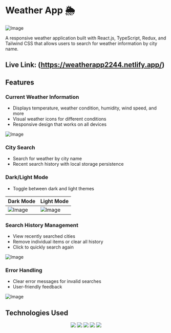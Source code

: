 # Weather App 🌦️
![Image](https://github.com/user-attachments/assets/71f7b7ec-8441-486b-9c3d-68e869fcbebd)

A responsive weather application built with React.js, TypeScript, Redux, and Tailwind CSS that allows users to search for weather information by city name.

## Live Link: (https://weatherapp2244.netlify.app/)
## Features 

### Current Weather Information
- Displays temperature, weather condition, humidity, wind speed, and more
- Visual weather icons for different conditions
- Responsive design that works on all devices

![Image](https://github.com/user-attachments/assets/42c1b7a7-4eae-4309-a883-c1ab152396a2)

### City Search
- Search for weather by city name
- Recent search history with local storage persistence

### Dark/Light Mode
- Toggle between dark and light themes

| Dark Mode | Light Mode |
|-----------|------------|
| ![Image](https://github.com/user-attachments/assets/92455287-3dfe-4c46-8f0c-254c83947f1c) | ![Image](https://github.com/user-attachments/assets/2ca0e006-d429-4221-bd7e-6b936a566326) |

### Search History Management
- View recently searched cities
- Remove individual items or clear all history
- Click to quickly search again

![Image](https://github.com/user-attachments/assets/5f40f47b-aee4-47d5-8dd1-cd416b3d75cf)

### Error Handling
- Clear error messages for invalid searches
- User-friendly feedback

![Image](https://github.com/user-attachments/assets/995c873a-32bf-4ba2-9e8b-12df67f38753)

## Technologies Used 

<p align="center">
  <img src="https://img.shields.io/badge/React-20232A?style=for-the-badge&logo=react&logoColor=61DAFB" />
  <img src="https://img.shields.io/badge/TypeScript-007ACC?style=for-the-badge&logo=typescript&logoColor=white" />
  <img src="https://img.shields.io/badge/Redux-593D88?style=for-the-badge&logo=redux&logoColor=white" />
  <img src="https://img.shields.io/badge/Tailwind_CSS-38B2AC?style=for-the-badge&logo=tailwind-css&logoColor=white" />
  <img src="https://img.shields.io/badge/Vite-B73BFE?style=for-the-badge&logo=vite&logoColor=FFD62E" />
</p>


